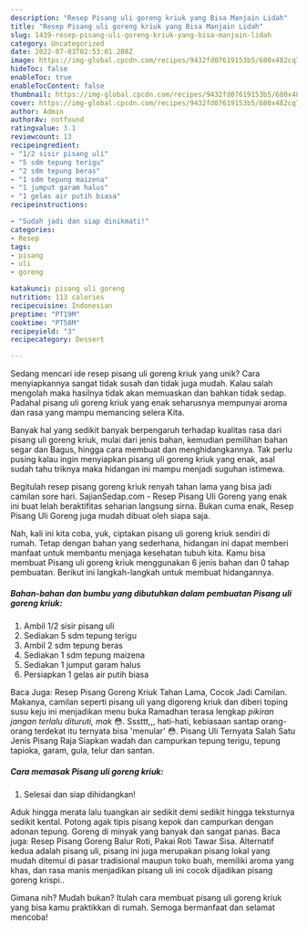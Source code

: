 ```yaml
---
description: "Resep Pisang uli goreng kriuk yang Bisa Manjain Lidah"
title: "Resep Pisang uli goreng kriuk yang Bisa Manjain Lidah"
slug: 1439-resep-pisang-uli-goreng-kriuk-yang-bisa-manjain-lidah
category: Uncategorized
date: 2022-07-03T02:53:01.208Z
image: https://img-global.cpcdn.com/recipes/9432fd07619153b5/680x482cq70/pisang-uli-goreng-kriuk-foto-resep-utama.jpg
hideToc: false
enableToc: true
enableTocContent: false
thumbnail: https://img-global.cpcdn.com/recipes/9432fd07619153b5/680x482cq70/pisang-uli-goreng-kriuk-foto-resep-utama.jpg
cover: https://img-global.cpcdn.com/recipes/9432fd07619153b5/680x482cq70/pisang-uli-goreng-kriuk-foto-resep-utama.jpg
author: Admin
authorAv: notfound
ratingvalue: 3.1
reviewcount: 13
recipeingredient:
- "1/2 sisir pisang uli"
- "5 sdm tepung terigu"
- "2 sdm tepung beras"
- "1 sdm tepung maizena"
- "1 jumput garam halus"
- "1 gelas air putih biasa"
recipeinstructions:

- "Sudah jadi dan siap dinikmati!"
categories:
- Resep
tags:
- pisang
- uli
- goreng

katakunci: pisang uli goreng 
nutrition: 113 calories
recipecuisine: Indonesian
preptime: "PT19M"
cooktime: "PT58M"
recipeyield: "3"
recipecategory: Dessert

---
```





Sedang mencari ide resep pisang uli goreng kriuk yang unik? Cara menyiapkannya sangat tidak susah dan tidak juga mudah. Kalau salah mengolah maka hasilnya tidak akan memuaskan dan bahkan tidak sedap. Padahal pisang uli goreng kriuk yang enak seharusnya mempunyai aroma dan rasa yang mampu memancing selera Kita.





Banyak hal yang sedikit banyak berpengaruh terhadap kualitas rasa dari pisang uli goreng kriuk, mulai dari jenis bahan, kemudian pemilihan bahan segar dan Bagus, hingga cara membuat dan menghidangkannya. Tak perlu pusing kalau ingin menyiapkan pisang uli goreng kriuk yang enak,      asal sudah tahu triknya maka hidangan ini mampu menjadi suguhan istimewa.














Begitulah resep pisang goreng kriuk renyah tahan lama yang bisa jadi camilan sore hari. SajianSedap.com - Resep Pisang Uli Goreng yang enak ini buat lelah beraktifitas seharian langsung sirna. Bukan cuma enak, Resep Pisang Uli Goreng juga mudah dibuat oleh siapa saja.






Nah, kali ini kita coba, yuk, ciptakan pisang uli goreng kriuk sendiri di rumah. Tetap dengan bahan yang sederhana, hidangan ini dapat memberi manfaat untuk membantu menjaga kesehatan tubuh kita. Kamu bisa membuat Pisang uli goreng kriuk menggunakan 6 jenis bahan dan 0 tahap pembuatan. Berikut ini langkah-langkah untuk membuat hidangannya.

<!--inarticleads1-->

##### Bahan-bahan dan bumbu yang dibutuhkan dalam pembuatan Pisang uli goreng kriuk:

1. Ambil 1/2 sisir pisang uli
1. Sediakan 5 sdm tepung terigu
1. Ambil 2 sdm tepung beras
1. Sediakan 1 sdm tepung maizena
1. Sediakan 1 jumput garam halus
1. Persiapkan 1 gelas air putih biasa


Baca Juga: Resep Pisang Goreng Kriuk Tahan Lama, Cocok Jadi Camilan. Makanya, camilan seperti pisang uli yang digoreng kriuk dan diberi toping susu keju ini menjadikan menu buka Ramadhan terasa lengkap *pikiran jangan terlalu dituruti, mak* 😳. Sssttt,,, hati-hati, kebiasaan santap orang-orang terdekat itu ternyata bisa &#39;menular&#39; 😳. Pisang Uli Ternyata Salah Satu Jenis Pisang Raja Siapkan wadah dan campurkan tepung terigu, tepung tapioka, garam, gula, telur dan santan. 

<!--inarticleads2-->

##### Cara memasak Pisang uli goreng kriuk:


1. Selesai dan siap dihidangkan!

Aduk hingga merata lalu tuangkan air sedikit demi sedikit hingga teksturnya sedikit kental. Potong agak tipis pisang kepok dan campurkan dengan adonan tepung. Goreng di minyak yang banyak dan sangat panas. Baca juga: Resep Pisang Goreng Balur Roti, Pakai Roti Tawar Sisa. Alternatif kedua adalah pisang uli, pisang ini juga merupakan pisang lokal yang mudah ditemui di pasar tradisional maupun toko buah, memiliki aroma yang khas, dan rasa manis menjadikan pisang uli ini cocok dijadikan pisang goreng krispi.. 

Gimana nih? Mudah bukan? Itulah cara membuat pisang uli goreng kriuk yang bisa kamu praktikkan di rumah. Semoga bermanfaat dan selamat mencoba!
